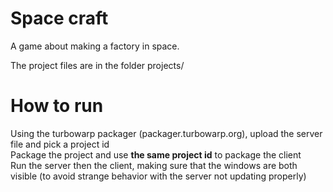 # Space craft
A game about making a factory in space.

The project files are in the folder projects/

# How to run
Using the turbowarp packager (packager.turbowarp.org), upload the server file and pick a project id <br>
Package the project and use **the same project id** to package the client <br>
Run the server then the client, making sure that the windows are both visible (to avoid strange behavior with the server not updating properly)
